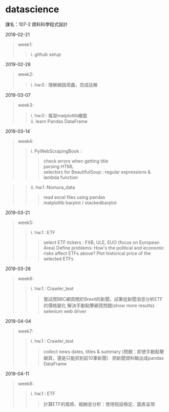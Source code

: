 # datascience
課名：107-2 資料科學程式設計

2019-02-21
>week1:
>>i. github setup

2019-02-28
>week2:
>>i. hw.0 : 理解網路爬蟲，完成註解

2019-03-07
>week3:
>>i. hw.0 : 複習matplotlib繪圖  
>>ii. learn Pandas DataFrame

2019-03-14
>week4:
>>i. PyWebScrapingBook : 
>>>check errors when getting title  
>>>parsing HTML   
>>>selectors for BeautifulSoup : regular expressions & lambda function  

>>ii. hw.1 :Nomura_data  
>>>read excel files using pandas  
>>>matplotlib barplot / stackedbarplot  

2019-03-21
>week5:  
>>i. hw.1 : ETF  
>>>select ETF tickers : FXB, ULE, EUO (focus on European Area)
>>>Define problems: How's the political and economic risks affect ETFs above?
>>>Plot historical price of the selected ETFs

2019-03-28
>week6:
>>i. hw.1 : Crawler_test
>>>嘗試爬BBC網頁關於Brexit的新聞，試著從新聞消息分析ETF的價格變化
>>>解決手動點擊網頁問題(show more results): selenium web driver

2019-04-04
>week7:
>>i. hw.1 : Crawler_test
>>>collect news dates, titles & summary (問題：即使手動點擊網頁，還是只能抓到前10筆新聞）
>>>把新聞資料輸出成pandas DataFrame

2019-04-11
>week8:
>>i. hw.1 : ETF
>>>計算ETF的風險、報酬並分析：使用假設檢定、圖表呈現

	
